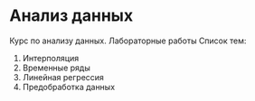 # Анализ данных
Курс по анализу данных. Лабораторные работы
Список тем:
1. Интерполяция
2. Временные ряды
3. Линейная регрессия
4. Предобработка данных
